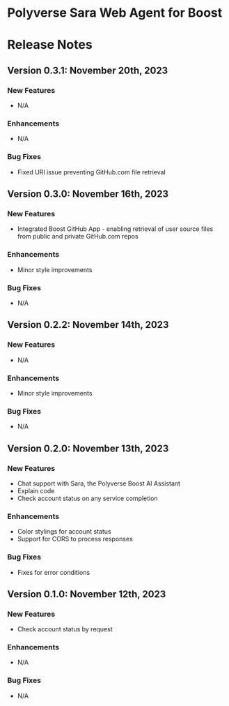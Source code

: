 Polyverse Sara Web Agent for Boost
======================

# Release Notes

## Version 0.3.1: November 20th, 2023

### New Features
- N/A

### Enhancements
- N/A

### Bug Fixes
- Fixed URI issue preventing GitHub.com file retrieval

## Version 0.3.0: November 16th, 2023

### New Features
- Integrated Boost GitHub App - enabling retrieval of user source files from public and private GitHub.com repos

### Enhancements
- Minor style improvements

### Bug Fixes
- N/A

## Version 0.2.2: November 14th, 2023

### New Features
- N/A

### Enhancements
- Minor style improvements

### Bug Fixes
- N/A

## Version 0.2.0: November 13th, 2023

### New Features
- Chat support with Sara, the Polyverse Boost AI Assistant
- Explain code
- Check account status on any service completion

### Enhancements
- Color stylings for account status
- Support for CORS to process responses

### Bug Fixes
- Fixes for error conditions

## Version 0.1.0: November 12th, 2023

### New Features
- Check account status by request

### Enhancements
- N/A

### Bug Fixes
- N/A